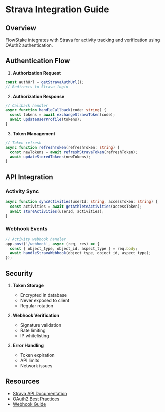 # Strava Integration Guide

## Overview

FlowStake integrates with Strava for activity tracking and verification using OAuth2 authentication.

## Authentication Flow

1. **Authorization Request**
```typescript
const authUrl = getStravaAuthUrl();
// Redirects to Strava login
```

2. **Authorization Response**
```typescript
// Callback handler
async function handleCallback(code: string) {
  const tokens = await exchangeStravaToken(code);
  await updateUserProfile(tokens);
}
```

3. **Token Management**
```typescript
// Token refresh
async function refreshToken(refreshToken: string) {
  const newTokens = await refreshStravaToken(refreshToken);
  await updateStoredTokens(newTokens);
}
```

## API Integration

### Activity Sync
```typescript
async function syncActivities(userId: string, accessToken: string) {
  const activities = await getAthleteActivities(accessToken);
  await storeActivities(userId, activities);
}
```

### Webhook Events
```typescript
// Activity webhook handler
app.post('/webhook', async (req, res) => {
  const { object_type, object_id, aspect_type } = req.body;
  await handleStravaWebhook(object_type, object_id, aspect_type);
});
```

## Security

1. **Token Storage**
   - Encrypted in database
   - Never exposed to client
   - Regular rotation

2. **Webhook Verification**
   - Signature validation
   - Rate limiting
   - IP whitelisting

3. **Error Handling**
   - Token expiration
   - API limits
   - Network issues

## Resources

- [Strava API Documentation](https://developers.strava.com/docs/)
- [OAuth2 Best Practices](https://oauth.net/2/best-practices/)
- [Webhook Guide](https://developers.strava.com/docs/webhooks/)